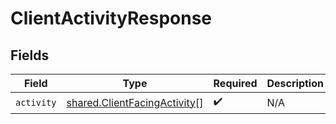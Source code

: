 # ClientActivityResponse


## Fields

| Field                                                                               | Type                                                                                | Required                                                                            | Description                                                                         |
| ----------------------------------------------------------------------------------- | ----------------------------------------------------------------------------------- | ----------------------------------------------------------------------------------- | ----------------------------------------------------------------------------------- |
| `activity`                                                                          | [shared.ClientFacingActivity](../../../sdk/models/shared/clientfacingactivity.md)[] | :heavy_check_mark:                                                                  | N/A                                                                                 |